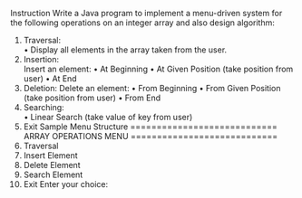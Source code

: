 Instruction 
Write a Java program to implement a menu-driven system for the following operations on an 
integer array and also design algorithm: 
1. Traversal:  
• Display all elements in the array taken from the user. 
2. Insertion:  
    Insert an element: 
• At Beginning 
•  At Given Position (take position from user) 
•  At End 
3. Deletion: 
    Delete an element: 
• From Beginning 
• From Given Position (take position from user) 
• From End 
4. Searching:  
• Linear Search (take value of key from user) 
5. Exit 
Sample Menu Structure 
============================ 
     ARRAY OPERATIONS MENU 
============================ 
1. Traversal 
2. Insert Element 
3. Delete Element 
4. Search Element 
5. Exit 
Enter your choice: 
